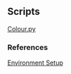 ## Scripts
[Colour.py](https://raw.githubusercontent.com/markbrewin/Robotics/master/colour.py?token=AD9NcmT9qL2KpU7ZvAs-ByGX0k-ChlJKks5cfuXawA%3D%3D)

### References
[Environment Setup](https://markbrewin.github.io/Robotics/environment)